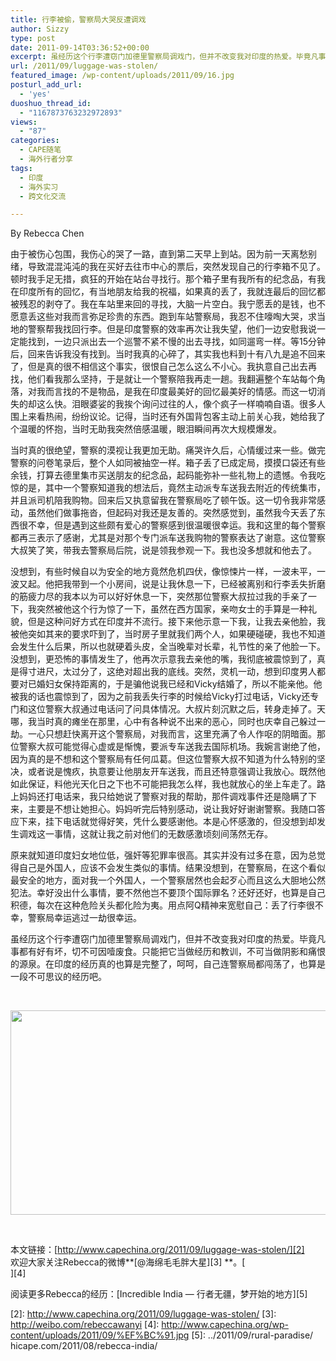 ```yaml
---
title: 行李被偷，警察局大哭反遭调戏
author: Sizzy
type: post
date: 2011-09-14T03:36:52+00:00
excerpt: 虽经历这个行李遭窃门加德里警察局调戏门，但并不改变我对印度的热爱。毕竟凡事都有好有坏，切不可因噎废食。只能把它当做经历和教训，不可当做阴影和痛恨的源泉。在印度的经历真的也算是完整了，呵呵，自己连警察局都闯荡了，也算是一段不可思议的经历吧。
url: /2011/09/luggage-was-stolen/
featured_image: /wp-content/uploads/2011/09/16.jpg
posturl_add_url:
  - 'yes'
duoshuo_thread_id:
  - "1167873763232972893"
views:
  - "87"
categories:
  - CAPE随笔
  - 海外行者分享
tags:
  - 印度
  - 海外实习
  - 跨文化交流

---
```

By Rebecca Chen

由于被伤心包围，我伤心的哭了一路，直到第二天早上到站。因为前一天离愁别绪，导致混混沌沌的我在买好去往市中心的票后，突然发现自己的行李箱不见了。顿时我手足无措，疯狂的开始在站台寻找行。那个箱子里有我所有的纪念品，有我在印度所有的回忆，有当地朋友给我的祝福，如果真的丢了，我就连最后的回忆都被残忍的剥夺了。我在车站里来回的寻找，大脑一片空白。我宁愿丢的是钱，也不愿意丢这些对我而言弥足珍贵的东西。跑到车站警察局，我忍不住嚎啕大哭，求当地的警察帮我找回行李。但是印度警察的效率再次让我失望，他们一边安慰我说一定能找到，一边只派出去一个巡警不紧不慢的出去寻找，如同遛弯一样。等15分钟后，回来告诉我没有找到。当时我真的心碎了，其实我也料到十有八九是追不回来了，但是真的很不相信这个事实，很恨自己怎么这么不小心。我执意自己出去再找，他们看我那么坚持，于是就让一个警察陪我再走一趟。我翻遍整个车站每个角落，对我而言找的不是物品，是我在印度最美好的回忆最美好的情感。而这一切消失的却这么快。泪眼婆娑的我挨个询问过往的人，像个疯子一样喃喃自语。很多人围上来看热闹，纷纷议论。记得，当时还有外国背包客主动上前关心我，她给我了个温暖的怀抱，当时无助我突然倍感温暖，眼泪瞬间再次大规模爆发。

当时真的很绝望，警察的漠视让我更加无助。痛哭许久后，心情缓过来一些。做完警察的问卷笔录后，整个人如同被抽空一样。箱子丢了已成定局，摸摸口袋还有些余钱，打算去德里集市买送朋友的纪念品，起码能弥补一些礼物上的遗憾。令我吃惊的是，其中一个警察知道我的想法后，竟然主动派专车送我去附近的传统集市，并且派司机陪我购物。回来后又执意留我在警察局吃了顿午饭。这一切令我非常感动，虽然他们做事拖沓，但起码对我还是友善的。突然感觉到，虽然我今天丢了东西很不幸，但是遇到这些颇有爱心的警察感到很温暖很幸运。我和这里的每个警察都再三表示了感谢，尤其是对那个专门派车送我购物的警察表达了谢意。这位警察大叔笑了笑，带我去警察局后院，说是领我参观一下。我也没多想就和他去了。

没想到，有些时候自以为安全的地方竟然危机四伏，像惊悚片一样，一波未平，一波又起。他把我带到一个小房间，说是让我休息一下，已经被离别和行李丢失折磨的筋疲力尽的我本以为可以好好休息一下，突然那位警察大叔拉过我的手亲了一下，我突然被他这个行为惊了一下，虽然在西方国家，亲吻女士的手算是一种礼貌，但是这种问好方式在印度并不流行。接下来他示意一下我，让我去亲他脸，我被他突如其来的要求吓到了，当时房子里就我们两个人，如果硬碰硬，我也不知道会发生什么后果，所以也就硬着头皮，全当晚辈对长辈，礼节性的亲了他脸一下。没想到，更恐怖的事情发生了，他再次示意我去亲他的嘴，我彻底被震惊到了，真是得寸进尺，太过分了，这绝对超出我的底线。突然，灵机一动，想到印度男人都要对已婚妇女保持距离的，于是骗他说我已经和Vicky结婚了，所以不能亲他。他被我的话也震惊到了，因为之前我丢失行李的时候给Vicky打过电话，Vicky还专门和这位警察大叔通过电话问了问具体情况。大叔片刻沉默之后，转身走掉了。天哪，我当时真的瘫坐在那里，心中有各种说不出来的恶心，同时也庆幸自己躲过一劫。一心只想赶快离开这个警察局，对我而言，这里充满了令人作呕的阴暗面。那位警察大叔可能觉得心虚或是惭愧，要派专车送我去国际机场。我婉言谢绝了他，因为真的是不想和这个警察局有任何瓜葛。但这位警察大叔不知道为什么特别的坚决，或者说是愧疚，执意要让他朋友开车送我，而且还特意强调让我放心。既然他如此保证，料他光天化日之下也不可能把我怎么样，我也就放心的坐上车走了。路上妈妈还打电话来，我只给她说了警察对我的帮助，那件调戏事件还是隐瞒了下来，主要是不想让她担心。妈妈听完后特别感动，说让我好好谢谢警察。我随口答应下来，挂下电话就觉得好笑，凭什么要感谢他。本是心怀感激的，但没想到却发生调戏这一事情，这就让我之前对他们的无数感激顷刻间荡然无存。

原来就知道印度妇女地位低，强奸等犯罪率很高。其实并没有过多在意，因为总觉得自己是外国人，应该不会发生类似的事情。结果没想到，在警察局，在这个看似最安全的地方，面对我一个外国人，一个警察居然也会起歹心而且这么大胆地公然犯法。幸好没出什么事情，要不然他岂不要顶个国际罪名？还好还好，也算是自己积德，每次在这种危险关头都化险为夷。用点阿Q精神来宽慰自己：丢了行李很不幸，警察局幸运逃过一劫很幸运。

虽经历这个行李遭窃门加德里警察局调戏门，但并不改变我对印度的热爱。毕竟凡事都有好有坏，切不可因噎废食。只能把它当做经历和教训，不可当做阴影和痛恨的源泉。在印度的经历真的也算是完整了，呵呵，自己连警察局都闯荡了，也算是一段不可思议的经历吧。

&nbsp;

[<img class="aligncenter size-medium wp-image-1493" title="1" src="http://www.capechina.org/wp-content/uploads/2011/09/16-300x187.jpg" alt="" width="528" height="327" />][1]

&nbsp;

本文链接：[http://www.capechina.org/2011/09/luggage-was-stolen/][2] ‎  
欢迎大家关注Rebecca的微博**[@海绵毛毛胖大星][3] **。[  
][4] 

阅读更多Rebecca的经历：[Incredible India — 行者无疆，梦开始的地方][5]

 [1]: http://www.capechina.org/wp-content/uploads/2011/09/16.jpg
 [2]: http://www.capechina.org/2011/09/luggage-was-stolen/ ‎
 [3]: http://weibo.com/rebeccawanyi
 [4]: http://www.capechina.org/wp-content/uploads/2011/09/%EF%BC%91.jpg
 [5]: ../2011/09/rural-paradise/ hicape.com/2011/08/rebecca-india/